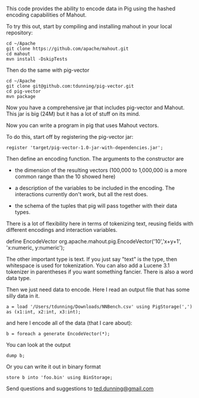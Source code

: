 This code provides the ability to encode data in Pig using the hashed encoding capabilities of Mahout.

To try this out, start by compiling and installing mahout in your local repository:

    cd ~/Apache
    git clone https://github.com/apache/mahout.git
    cd mahout
    mvn install -DskipTests

Then do the same with pig-vector

    cd ~/Apache
    git clone git@github.com:tdunning/pig-vector.git
    cd pig-vector
    mvn package

Now you have a comprehensive jar that includes pig-vector and Mahout.  This jar is big (24M) but it has a lot of stuff on its mind.

Now you can write a program in pig that uses Mahout vectors.

To do this, start off by registering the pig-vector jar:

    register 'target/pig-vector-1.0-jar-with-dependencies.jar';

Then define an encoding function.  The arguments to the constructor are 

- the dimension of the resulting vectors (100,000 to 1,000,000 is a more common range than the 10 showed here)

- a description of the variables to be included in the encoding.    The interactions currently don't work, but all the rest does.

- the schema of the tuples that pig will pass together with their data types.

There is a lot of flexibility here in terms of tokenizing text, reusing fields with different encodings and interaction variables.

   define EncodeVector org.apache.mahout.pig.EncodeVector('10','x+y+1', 'x:numeric, y:numeric');

The other important type is text.  If you just say "text" is the type, then whitespace is used for tokenization.  You can also add a Lucene 3.1 tokenizer in parentheses if you want something fancier.  There is also a word data type.

Then we just need data to encode.  Here I read an output file that has some silly data in it.

    a = load '/Users/tdunning/Downloads/NNBench.csv' using PigStorage(',') as (x1:int, x2:int, x3:int);

and here I encode all of the data (that I care about):

    b = foreach a generate EncodeVector(*);

You can look at the output

    dump b;         

Or you can write it out in binary format

    store b into 'foo.bin' using BinStorage;

Send questions and suggestions to ted.dunning@gmail.com

